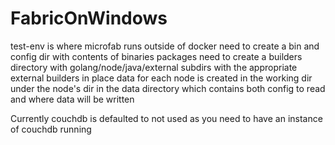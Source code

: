 # FabricOnWindows

test-env is where microfab runs outside of docker
need to create a bin and config dir with contents of binaries packages
need to create a builders directory with golang/node/java/external subdirs with the appropriate external builders in place
data for each node is created in the working dir under the node's dir in the data directory which contains both config to read and where data will be written

Currently couchdb is defaulted to not used as you need to have an instance of couchdb running